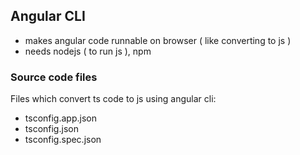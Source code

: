 ## Angular CLI 
* makes angular code runnable on browser ( like converting to js )
* needs nodejs ( to run js ), npm 

### Source code files
Files which convert ts code to js using angular cli:
* tsconfig.app.json
* tsconfig.json
* tsconfig.spec.json